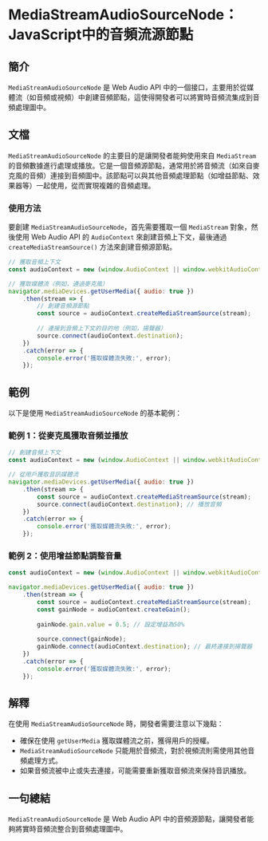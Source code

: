 <!--
Meta Description: # MediaStreamAudioSourceNode：JavaScript中的音頻流源節點 ## 簡介 `MediaStreamAudioSourceNode` 是 Web Audio API 中的一個接口，主要用於從媒體流（如音頻或視頻）中創建音頻節點，這使得開發者可以將實時音頻流集成到音頻處...
Meta Keywords: audiocontext, error, mediastreamaudiosourcenode, const, audio
-->

# MediaStreamAudioSourceNode：JavaScript中的音頻流源節點

## 簡介
`MediaStreamAudioSourceNode` 是 Web Audio API 中的一個接口，主要用於從媒體流（如音頻或視頻）中創建音頻節點，這使得開發者可以將實時音頻流集成到音頻處理圖中。

## 文檔
`MediaStreamAudioSourceNode` 的主要目的是讓開發者能夠使用來自 `MediaStream` 的音頻數據進行處理或播放。它是一個音頻源節點，通常用於將音頻流（如來自麥克風的音頻）連接到音頻圖中。該節點可以與其他音頻處理節點（如增益節點、效果器等）一起使用，從而實現複雜的音頻處理。

### 使用方法
要創建 `MediaStreamAudioSourceNode`，首先需要獲取一個 `MediaStream` 對象，然後使用 Web Audio API 的 `AudioContext` 來創建音頻上下文，最後通過 `createMediaStreamSource()` 方法來創建音頻源節點。

```javascript
// 獲取音頻上下文
const audioContext = new (window.AudioContext || window.webkitAudioContext)();

// 獲取媒體流（例如，通過麥克風）
navigator.mediaDevices.getUserMedia({ audio: true })
    .then(stream => {
        // 創建音頻源節點
        const source = audioContext.createMediaStreamSource(stream);
        
        // 連接到音頻上下文的目的地（例如，揚聲器）
        source.connect(audioContext.destination);
    })
    .catch(error => {
        console.error('獲取媒體流失敗:', error);
    });
```

## 範例
以下是使用 `MediaStreamAudioSourceNode` 的基本範例：

### 範例 1：從麥克風獲取音頻並播放
```javascript
// 創建音頻上下文
const audioContext = new (window.AudioContext || window.webkitAudioContext)();

// 從用戶獲取音訊媒體流
navigator.mediaDevices.getUserMedia({ audio: true })
    .then(stream => {
        const source = audioContext.createMediaStreamSource(stream);
        source.connect(audioContext.destination); // 播放音頻
    })
    .catch(error => {
        console.error('獲取媒體流失敗:', error);
    });
```

### 範例 2：使用增益節點調整音量
```javascript
const audioContext = new (window.AudioContext || window.webkitAudioContext)();

navigator.mediaDevices.getUserMedia({ audio: true })
    .then(stream => {
        const source = audioContext.createMediaStreamSource(stream);
        const gainNode = audioContext.createGain();
        
        gainNode.gain.value = 0.5; // 設定增益為50%
        
        source.connect(gainNode);
        gainNode.connect(audioContext.destination); // 最終連接到揚聲器
    })
    .catch(error => {
        console.error('獲取媒體流失敗:', error);
    });
```

## 解釋
在使用 `MediaStreamAudioSourceNode` 時，開發者需要注意以下幾點：
- 確保在使用 `getUserMedia` 獲取媒體流之前，獲得用戶的授權。
- `MediaStreamAudioSourceNode` 只能用於音頻流，對於視頻流則需使用其他音頻處理方式。
- 如果音頻流被中止或失去連接，可能需要重新獲取音頻流來保持音訊播放。

## 一句總結
`MediaStreamAudioSourceNode` 是 Web Audio API 中的音頻源節點，讓開發者能夠將實時音頻流整合到音頻處理圖中。